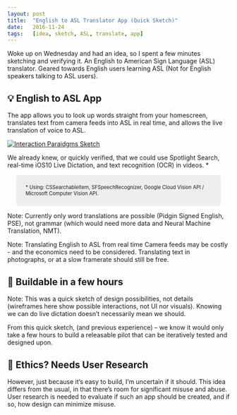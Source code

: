 ```yaml
---
layout:	post
title:	"English to ASL Translator App (Quick Sketch)"
date:	2016-11-24
tags:	[idea, sketch, ASL, translate, app]
---
```


<style>
	div.side-note {
		background-color: #EEE;
		font-size: 0.8em;
		border-radius: 5px;
		margin: 10px 20px;
		padding: 10px;
	}
	div.side-note p {
		margin: 1em;
	}
</style>

Woke up on Wednesday and had an idea, so I spent a few minutes sketching and verifying it. An English to American Sign Language (ASL) translator. Geared towards English users learning ASL (Not for English speakers talking to ASL users).

## 💡 English to ASL App

The app allows you to look up words straight from your homescreen, translates text from camera feeds into ASL in real time, and allows the live translation of voice to ASL. 

[![Interaction Paraidgms Sketch](ASL-words-sketch.jpg)](ASL-words-sketch.jpg)

We already knew, or quickly verified, that we could use Spotlight Search, real-time iOS10 Live Dictation, and text recognition (OCR) in videos. *

<div class="side-note">
	<p>* Using: CSSearchableItem, SFSpeechRecognizer, Google Cloud Vision API / Microsoft Computer Vision API.</p>
</div>

Note: Currently only word translations are possible (Pidgin Signed English, PSE), not grammar (which would need more data and Neural Machine Translation, NMT). 

Note: Translating English to ASL from real time Camera feeds may be costly - and the economics need to be considered. Translating text in photographs, or at a slow framerate should still be free.

## 🔨 Buildable in a few hours

Note: This was a quick sketch of design possibilities, not details (wireframes here show possible interactions, not UI nor visuals). Knowing we can do live dictation doesn’t necessarily mean we should. 

From this quick sketch, (and previous experience) – we know it would only take a few hours to build a releasable pilot that can be iteratively tested and designed upon. 

## 🤔 Ethics? Needs User Research

However, just because it’s easy to build, I’m uncertain if it should. This idea differs from the usual, in that there’s room for significant misuse and abuse. User research is needed to evaluate if such an app should be created, and if so, how design can minimize misuse.
